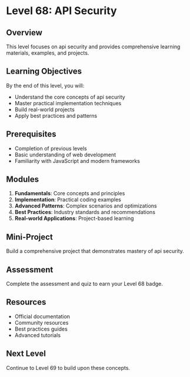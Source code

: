 # Level 68: API Security

## Overview
This level focuses on api security and provides comprehensive learning materials, examples, and projects.

## Learning Objectives
By the end of this level, you will:
- Understand the core concepts of api security
- Master practical implementation techniques
- Build real-world projects
- Apply best practices and patterns

## Prerequisites
- Completion of previous levels
- Basic understanding of web development
- Familiarity with JavaScript and modern frameworks

## Modules
1. **Fundamentals**: Core concepts and principles
2. **Implementation**: Practical coding examples
3. **Advanced Patterns**: Complex scenarios and optimizations
4. **Best Practices**: Industry standards and recommendations
5. **Real-world Applications**: Project-based learning

## Mini-Project
Build a comprehensive project that demonstrates mastery of api security.

## Assessment
Complete the assessment and quiz to earn your Level 68 badge.

## Resources
- Official documentation
- Community resources
- Best practices guides
- Advanced tutorials

## Next Level
Continue to Level 69 to build upon these concepts.

